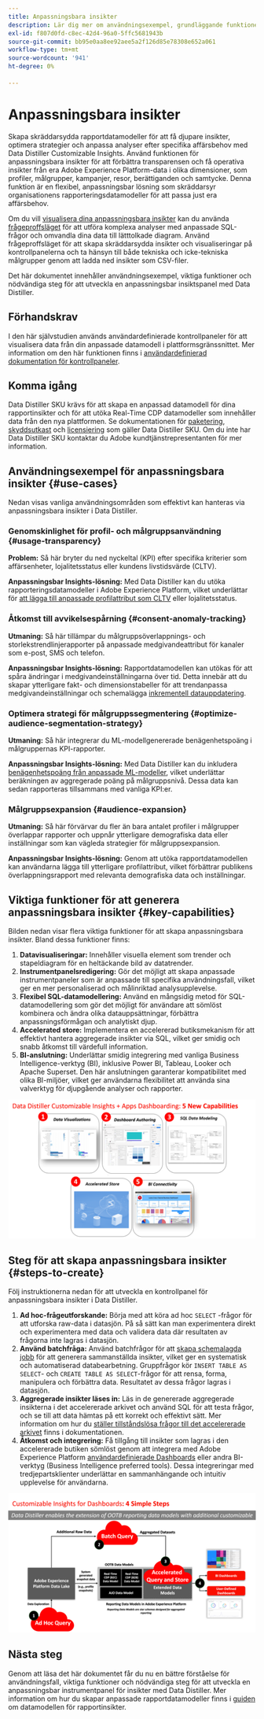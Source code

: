 ```yaml
---
title: Anpassningsbara insikter
description: Lär dig mer om användningsexempel, grundläggande funktioner och nödvändiga steg för att utveckla en anpassningsbar insiktspanel med Data Distiller. Upptäck hur funktionen för anpassningsbara insikter inom Data Distiller kan förbättra transparensen och få operativa insikter i olika dimensioner, som profiler, målgrupper, kampanjer, resor, berättiganden och samtycke.
exl-id: f807d0fd-c8ec-42d4-96a0-5ffc5681943b
source-git-commit: bb95e0aa8ee92aee5a2f126d85e78308e652a061
workflow-type: tm+mt
source-wordcount: '941'
ht-degree: 0%

---
```


# Anpassningsbara insikter

Skapa skräddarsydda rapportdatamodeller för att få djupare insikter, optimera strategier och anpassa analyser efter specifika affärsbehov med Data Distiller Customizable Insights. Använd funktionen för anpassningsbara insikter för att förbättra transparensen och få operativa insikter från era Adobe Experience Platform-data i olika dimensioner, som profiler, målgrupper, kampanjer, resor, berättiganden och samtycke. Denna funktion är en flexibel, anpassningsbar lösning som skräddarsyr organisationens rapporteringsdatamodeller för att passa just era affärsbehov.

Om du vill [visualisera dina anpassningsbara insikter](../../../dashboards/data-distiller/overview.md) kan du använda [frågeproffsläget](../../../dashboards/data-distiller/customizable-insights/query-pro-mode.md) för att utföra komplexa analyser med anpassade SQL-frågor och omvandla dina data till lätttolkade diagram. Använd frågeproffsläget för att skapa skräddarsydda insikter och visualiseringar på kontrollpanelerna och ta hänsyn till både tekniska och icke-tekniska målgrupper genom att ladda ned insikter som CSV-filer.

Det här dokumentet innehåller användningsexempel, viktiga funktioner och nödvändiga steg för att utveckla en anpassningsbar insiktspanel med Data Distiller.

## Förhandskrav

I den här självstudien används användardefinierade kontrollpaneler för att visualisera data från din anpassade datamodell i plattformsgränssnittet. Mer information om den här funktionen finns i [användardefinierad dokumentation för kontrollpaneler](../../../dashboards/user-defined-dashboards.md).

## Komma igång

Data Distiller SKU krävs för att skapa en anpassad datamodell för dina rapportinsikter och för att utöka Real-Time CDP datamodeller som innehåller data från den nya plattformen. Se dokumentationen för [paketering](../../packaging.md), [skyddsutkast](../../guardrails.md#query-accelerated-store) och [licensiering](../../data-distiller/license-usage.md) som gäller Data Distiller SKU. Om du inte har Data Distiller SKU kontaktar du Adobe kundtjänstrepresentanten för mer information.

## Användningsexempel för anpassningsbara insikter {#use-cases}

Nedan visas vanliga användningsområden som effektivt kan hanteras via anpassningsbara insikter i Data Distiller.

### Genomskinlighet för profil- och målgruppsanvändning {#usage-transparency}

**Problem:** Så här bryter du ned nyckeltal (KPI) efter specifika kriterier som affärsenheter, lojalitetsstatus eller kundens livstidsvärde (CLTV).

**Anpassningsbar Insights-lösning:** Med Data Distiller kan du utöka rapporteringsdatamodeller i Adobe Experience Platform, vilket underlättar för [att lägga till anpassade profilattribut som CLTV](../../use-cases/customer-lifetime-value.md) eller lojalitetsstatus.

### Åtkomst till avvikelsespårning {#consent-anomaly-tracking}

**Utmaning:** Så här tillämpar du målgruppsöverlappnings- och storlekstrendlinjerapporter på anpassade medgivandeattribut för kanaler som e-post, SMS och telefon.

**Anpassningsbar Insights-lösning:** Rapportdatamodellen kan utökas för att spåra ändringar i medgivandeinställningarna över tid. Detta innebär att du skapar ytterligare fakt- och dimensionstabeller för att trendanpassa medgivandeinställningar och schemalägga [inkrementell datauppdatering](../../key-concepts/incremental-load.md).

### Optimera strategi för målgruppssegmentering {#optimize-audience-segmentation-strategy}

**Utmaning:** Så här integrerar du ML-modellgenererade benägenhetspoäng i målgruppernas KPI-rapporter.

**Anpassningsbar Insights-lösning:** Med Data Distiller kan du inkludera [benägenhetspoäng från anpassade ML-modeller](../../use-cases/propensity-score.md), vilket underlättar beräkningen av aggregerade poäng på målgruppsnivå. Dessa data kan sedan rapporteras tillsammans med vanliga KPI:er.

### Målgruppsexpansion {#audience-expansion}

**Utmaning:** Så här förvärvar du fler än bara antalet profiler i målgrupper överlappar rapporter och uppnår ytterligare demografiska data eller inställningar som kan vägleda strategier för målgruppsexpansion.

**Anpassningsbar Insights-lösning:** Genom att utöka rapportdatamodellen kan användarna lägga till ytterligare profilattribut, vilket förbättrar publikens överlappningsrapport med relevanta demografiska data och inställningar.

## Viktiga funktioner för att generera anpassningsbara insikter {#key-capabilities}

Bilden nedan visar flera viktiga funktioner för att skapa anpassningsbara insikter. Bland dessa funktioner finns:

1. **Datavisualiseringar:** Innehåller visuella element som trender och stapeldiagram för en heltäckande bild av datatrender.
1. **Instrumentpanelsredigering:** Gör det möjligt att skapa anpassade instrumentpaneler som är anpassade till specifika användningsfall, vilket ger en mer personaliserad och målinriktad analysupplevelse.
1. **Flexibel SQL-datamodellering:** Använd en mångsidig metod för SQL-datamodellering som gör det möjligt för användare att sömlöst kombinera och ändra olika datauppsättningar, förbättra anpassningsförmågan och analytiskt djup.
1. **Accelerated store:** Implementera en accelererad butiksmekanism för att effektivt hantera aggregerade insikter via SQL, vilket ger smidig och snabb åtkomst till värdefull information.
1. **BI-anslutning:** Underlättar smidig integrering med vanliga Business Intelligence-verktyg (BI), inklusive Power BI, Tableau, Looker och Apache Superset. Den här anslutningen garanterar kompatibilitet med olika BI-miljöer, vilket ger användarna flexibilitet att använda sina valverktyg för djupgående analyser och rapporter.

![Visuella representationer av nyckelfunktionerna i Data Distiller Customizable Insights.](../../images/data-distiller/customizable-insights/key-capabilities-of-customizable-insights.png)

## Steg för att skapa anpassningsbara insikter {#steps-to-create}

Följ instruktionerna nedan för att utveckla en kontrollpanel för anpassningsbara insikter i Data Distiller.

1. **Ad hoc-frågeutforskande:** Börja med att köra ad hoc `SELECT` -frågor för att utforska raw-data i datasjön. På så sätt kan man experimentera direkt och experimentera med data och validera data där resultaten av frågorna inte lagras i datasjön.
1. **Använd batchfråga:** Använd batchfrågor för att [skapa schemalagda jobb](../../api/scheduled-queries.md#create-a-new-scheduled-query) för att generera sammanställda insikter, vilket ger en systematisk och automatiserad databearbetning. Gruppfrågor kör `INSERT TABLE AS SELECT`- och `CREATE TABLE AS SELECT`-frågor för att rensa, forma, manipulera och förbättra data. Resultatet av dessa frågor lagras i datasjön.
1. **Aggregerade insikter läses in:** Läs in de genererade aggregerade insikterna i det accelererade arkivet och använd SQL för att testa frågor, och se till att data hämtas på ett korrekt och effektivt sätt. Mer information om hur du [ställer tillståndslösa frågor till det accelererade arkivet](../../api/accelerated-queries.md) finns i dokumentationen.
1. **Åtkomst och integrering:** Få tillgång till insikter som lagras i den accelererade butiken sömlöst genom att integrera med Adobe Experience Platform [användardefinierade Dashboards](../../../dashboards/user-defined-dashboards.md) eller andra BI-verktyg (Business Intelligence preferred tools). Dessa integreringar med tredjepartsklienter underlättar en sammanhängande och intuitiv upplevelse för användarna.

![En infografik som illustrerar de fyra stegen till Anpassningsbara insikter i Data Distiller.](../../images/data-distiller/customizable-insights/steps-to-customizable-insights.png)

## Nästa steg

Genom att läsa det här dokumentet får du nu en bättre förståelse för användningsfall, viktiga funktioner och nödvändiga steg för att utveckla en anpassningsbar instrumentpanel för insikter med Data Distiller. Mer information om hur du skapar anpassade rapportdatamodeller finns i [guiden ](./reporting-insights-data-model.md) om datamodellen för rapportinsikter.
